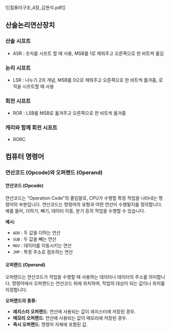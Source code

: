 ![[컴퓨터구조_4장_김현석.pdf]]
## 산술논리연산장치
### 산술 시프트
- ASR : 숫자를 시프트 할 때 사용, MSB를 1로 채워주고 오른쪽으로 한 비트씩 옮김
### 논리 시프트
- LSR : 나누기 2의 개념, MSB를 0으로 채워주고 오른쪽으로 한 비트씩 옮겨줌, 로직을 시프트할 때 사용
### 회전 시프트
- ROR : LSB를 MSB로 옮겨주고 오른쪽으로 한 비트씩 옮겨줌
### 캐리와 함께 회전 시프트
- RORC
## 컴퓨터 명령어
### 연산코드 (Opcode)와 오퍼랜드 (Operand)

#### 연산코드 (Opcode)

연산코드는 "Operation Code"의 줄임말로, CPU가 수행할 특정 작업을 나타내는 명령어의 부분입니다. 연산코드는 명령어의 유형과 어떤 연산이 수행될지를 정의합니다. 예를 들어, 더하기, 빼기, 데이터 이동, 분기 등의 작업을 수행할 수 있습니다.

**예시:**

- `ADD` : 두 값을 더하는 연산
- `SUB` : 두 값을 빼는 연산
- `MOV` : 데이터를 이동시키는 연산
- `JMP` : 특정 주소로 점프하는 연산
#### 오퍼랜드 (Operand)

오퍼랜드는 연산코드가 작업을 수행할 때 사용하는 데이터나 데이터의 주소를 의미합니다. 명령어에서 오퍼랜드는 연산코드 뒤에 위치하며, 작업의 대상이 되는 값이나 위치를 지정합니다.

**오퍼랜드의 종류:**

- **레지스터 오퍼랜드**: 연산에 사용되는 값이 레지스터에 저장된 경우.
- **메모리 오퍼랜드**: 연산에 사용되는 값이 메모리에 저장된 경우.
- **즉시 오퍼랜드**: 명령어 자체에 포함된 값.